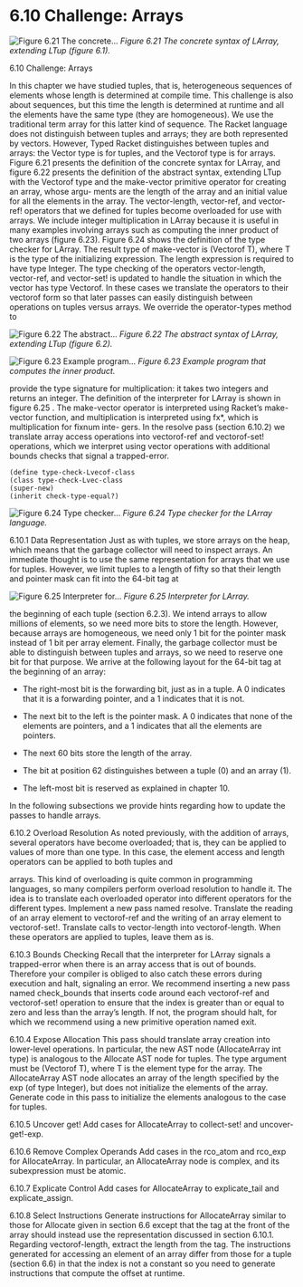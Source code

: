 # 6.10 Challenge: Arrays

![Figure 6.21 The concrete...](images/page_134_vector_289.png)
*Figure 6.21 The concrete syntax of LArray, extending LTup (figure 6.1).*

6.10 Challenge: Arrays

In this chapter we have studied tuples, that is, heterogeneous sequences of elements whose length is determined at compile time. This challenge is also about sequences, but this time the length is determined at runtime and all the elements have the same type (they are homogeneous). We use the traditional term array for this latter kind of sequence. The Racket language does not distinguish between tuples and arrays; they are both represented by vectors. However, Typed Racket distinguishes between tuples and arrays: the Vector type is for tuples, and the Vectorof type is for arrays. Figure 6.21 presents the definition of the concrete syntax for LArray, and figure 6.22 presents the definition of the abstract syntax, extending LTup with the Vectorof type and the make-vector primitive operator for creating an array, whose argu- ments are the length of the array and an initial value for all the elements in the array. The vector-length, vector-ref, and vector-ref! operators that we defined for tuples become overloaded for use with arrays. We include integer multiplication in LArray because it is useful in many examples involving arrays such as computing the inner product of two arrays (figure 6.23). Figure 6.24 shows the definition of the type checker for LArray. The result type of make-vector is (Vectorof T), where T is the type of the initializing expression. The length expression is required to have type Integer. The type checking of the operators vector-length, vector-ref, and vector-set! is updated to handle the situation in which the vector has type Vectorof. In these cases we translate the operators to their vectorof form so that later passes can easily distinguish between operations on tuples versus arrays. We override the operator-types method to

![Figure 6.22 The abstract...](images/page_135_vector_311.png)
*Figure 6.22 The abstract syntax of LArray, extending LTup (figure 6.2).*

![Figure 6.23 Example program...](images/page_135_vector_509.png)
*Figure 6.23 Example program that computes the inner product.*

provide the type signature for multiplication: it takes two integers and returns an integer. The definition of the interpreter for LArray is shown in figure 6.25 . The make-vector operator is interpreted using Racket’s make-vector function, and multiplication is interpreted using fx*, which is multiplication for fixnum inte- gers. In the resolve pass (section 6.10.2) we translate array access operations into vectorof-ref and vectorof-set! operations, which we interpret using vector operations with additional bounds checks that signal a trapped-error.

```
(define type-check-Lvecof-class
(class type-check-Lvec-class
(super-new)
(inherit check-type-equal?)
```

![Figure 6.24 Type checker...](images/page_136_vector_542.png)
*Figure 6.24 Type checker for the LArray language.*

6.10.1 Data Representation Just as with tuples, we store arrays on the heap, which means that the garbage collector will need to inspect arrays. An immediate thought is to use the same representation for arrays that we use for tuples. However, we limit tuples to a length of fifty so that their length and pointer mask can fit into the 64-bit tag at

![Figure 6.25 Interpreter for...](images/page_137_vector_334.png)
*Figure 6.25 Interpreter for LArray.*

the beginning of each tuple (section 6.2.3). We intend arrays to allow millions of elements, so we need more bits to store the length. However, because arrays are homogeneous, we need only 1 bit for the pointer mask instead of 1 bit per array element. Finally, the garbage collector must be able to distinguish between tuples and arrays, so we need to reserve one bit for that purpose. We arrive at the following layout for the 64-bit tag at the beginning of an array:

* The right-most bit is the forwarding bit, just as in a tuple. A 0 indicates that it
  is a forwarding pointer, and a 1 indicates that it is not.

* The next bit to the left is the pointer mask. A 0 indicates that none of the
  elements are pointers, and a 1 indicates that all the elements are pointers.

* The next 60 bits store the length of the array.

* The bit at position 62 distinguishes between a tuple (0) and an array (1).

* The left-most bit is reserved as explained in chapter 10.

In the following subsections we provide hints regarding how to update the passes to handle arrays.

6.10.2 Overload Resolution As noted previously, with the addition of arrays, several operators have become overloaded; that is, they can be applied to values of more than one type. In this case, the element access and length operators can be applied to both tuples and

arrays. This kind of overloading is quite common in programming languages, so many compilers perform overload resolution to handle it. The idea is to translate each overloaded operator into different operators for the different types. Implement a new pass named resolve. Translate the reading of an array element to vectorof-ref and the writing of an array element to vectorof-set!. Translate calls to vector-length into vectorof-length. When these operators are applied to tuples, leave them as is.

6.10.3 Bounds Checking Recall that the interpreter for LArray signals a trapped-error when there is an array access that is out of bounds. Therefore your compiler is obliged to also catch these errors during execution and halt, signaling an error. We recommend inserting a new pass named check_bounds that inserts code around each vectorof-ref and vectorof-set! operation to ensure that the index is greater than or equal to zero and less than the array’s length. If not, the program should halt, for which we recommend using a new primitive operation named exit.

6.10.4 Expose Allocation This pass should translate array creation into lower-level operations. In particular, the new AST node (AllocateArray int type) is analogous to the Allocate AST node for tuples. The type argument must be (Vectorof T), where T is the element type for the array. The AllocateArray AST node allocates an array of the length specified by the exp (of type Integer), but does not initialize the elements of the array. Generate code in this pass to initialize the elements analogous to the case for tuples.

6.10.5 Uncover get! Add cases for AllocateArray to collect-set! and uncover-get!-exp.

6.10.6 Remove Complex Operands Add cases in the rco_atom and rco_exp for AllocateArray. In particular, an AllocateArray node is complex, and its subexpression must be atomic.

6.10.7 Explicate Control Add cases for AllocateArray to explicate_tail and explicate_assign.

6.10.8 Select Instructions Generate instructions for AllocateArray similar to those for Allocate given in section 6.6 except that the tag at the front of the array should instead use the representation discussed in section 6.10.1. Regarding vectorof-length, extract the length from the tag. The instructions generated for accessing an element of an array differ from those for a tuple (section 6.6) in that the index is not a constant so you need to generate instructions that compute the offset at runtime.

